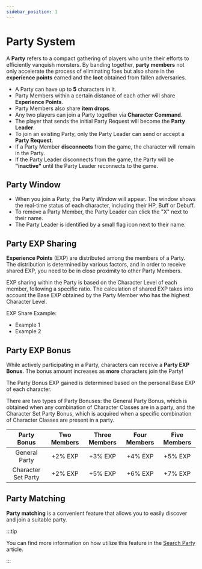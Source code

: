 ```yaml
---
sidebar_position: 1
---
```


# Party System

A **Party** refers to a compact gathering of players who unite their efforts to efficiently vanquish monsters. By banding together, **party members** not only accelerate the process of eliminating foes but also share in the **experience points** earned and the **loot** obtained from fallen adversaries.

- A Party can have up to **5** characters in it.
- Party Members within a certain distance of each other will share **Experience Points**.
- Party Members also share **item drops**.
- Any two players can join a Party together via **Character Command**.
- The player that sends the initial Party Request will become the **Party Leader**.
- To join an existing Party, only the Party Leader can send or accept a **Party Request**.
- If a Party Member **disconnects** from the game, the character will remain in the Party.
- If the Party Leader disconnects from the game, the Party will be **"inactive"** until the Party Leader reconnects to the game.

## Party Window

- When you join a Party, the Party Window will appear. The window shows the real-time status of each character, including their HP, Buff or Debuff.
- To remove a Party Member, the Party Leader can click the "X" next to their name.
- The Party Leader is identified by a small flag icon next to their name.

## Party EXP Sharing

**Experience Points** (EXP) are distributed among the members of a Party. The distribution is determined by various factors, and in order to receive shared EXP, you need to be in close proximity to other Party Members.

EXP sharing within the Party is based on the Character Level of each member, following a specific ratio. The calculation of shared EXP takes into account the Base EXP obtained by the Party Member who has the highest Character Level.

EXP Share Example:

- Example 1
- Example 2

## Party EXP Bonus

While actively participating in a Party, characters can receive a **Party EXP Bonus**. The bonus amount increases as **more** characters join the Party!

The Party Bonus EXP gained is determined based on the personal Base EXP of each character.

There are two types of Party Bonuses: the General Party Bonus, which is obtained when any combination of Character Classes are in a party, and the Character Set Party Bonus, which is acquired when a specific combination of Character Classes are present in a party.

|     Party Bonus     | Two Members | Three Members | Four Members | Five Members |
| :-----------------: | :---------: | :-----------: | :----------: | :----------: |
|    General Party    |   +2% EXP   |    +3% EXP    |   +4% EXP    |   +5% EXP    |
| Character Set Party |   +2% EXP   |    +5% EXP    |   +6% EXP    |   +7% EXP    |

## Party Matching

**Party matching** is a convenient feature that allows you to easily discover and join a suitable party. 

:::tip

You can find more information on how utilize this feature in the [Search Party](/client-features/search-party) article.

:::